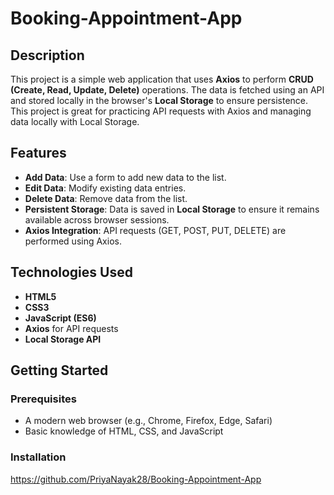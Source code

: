 # Booking-Appointment-App

## Description

This project is a simple web application that uses **Axios** to perform **CRUD (Create, Read, Update, Delete)** operations. The data is fetched using an API and stored locally in the browser's **Local Storage** to ensure persistence. This project is great for practicing API requests with Axios and managing data locally with Local Storage.

## Features

- **Add Data**: Use a form to add new data to the list.
- **Edit Data**: Modify existing data entries.
- **Delete Data**: Remove data from the list.
- **Persistent Storage**: Data is saved in **Local Storage** to ensure it remains available across browser sessions.
- **Axios Integration**: API requests (GET, POST, PUT, DELETE) are performed using Axios.

## Technologies Used

- **HTML5**
- **CSS3**
- **JavaScript (ES6)**
- **Axios** for API requests
- **Local Storage API**

## Getting Started

### Prerequisites

- A modern web browser (e.g., Chrome, Firefox, Edge, Safari)
- Basic knowledge of HTML, CSS, and JavaScript

### Installation

https://github.com/PriyaNayak28/Booking-Appointment-App
